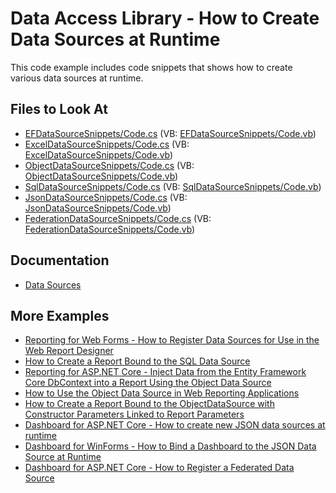 # Data Access Library - How to Create Data Sources at Runtime

This code example includes code snippets that shows how to create various data sources at runtime.

## Files to Look At

* [EFDataSourceSnippets/Code.cs](./CS/EFDataSourceSnippets/Code.cs) (VB: [EFDataSourceSnippets/Code.vb](./VB/EFDataSourceSnippets/Code.vb))
* [ExcelDataSourceSnippets/Code.cs](./CS/ExcelDataSourceSnippets/Code.cs) (VB: [ExcelDataSourceSnippets/Code.vb](./VB/ExcelDataSourceSnippets/Code.vb))
* [ObjectDataSourceSnippets/Code.cs](./CS/ObjectDataSourceSnippets/Code.cs) (VB: [ObjectDataSourceSnippets/Code.vb](./VB/ObjectDataSourceSnippets/Code.vb))
* [SqlDataSourceSnippets/Code.cs](./CS/SqlDataSourceSnippets/Code.cs) (VB: [SqlDataSourceSnippets/Code.vb](./VB/SqlDataSourceSnippets/Code.vb))
* [JsonDataSourceSnippets/Code.cs](./CS/JsonDataSourceSnippets/Code.cs) (VB: [JsonDataSourceSnippets/Code.vb](./VB/JsonDataSourceSnippets/Code.vb))
* [FederationDataSourceSnippets/Code.cs](./CS/FederationDataSourceSnippets/Code.cs) (VB: [FederationDataSourceSnippets/Code.vb](./VB/FederationDataSourceSnippets/Code.vb))

## Documentation

- [Data Sources](https://docs.devexpress.com/CoreLibraries/403632/devexpress-data-library/data-sources)

## More Examples

- [Reporting for Web Forms - How to Register Data Sources for Use in the Web Report Designer](https://github.com/DevExpress-Examples/reporting-web-forms-report-designer-add-data-sources)
- [How to Create a Report Bound to the SQL Data Source](https://github.com/DevExpress-Examples/Create-a-Report-Bound-To-SqlDataSource)
- [Reporting for ASP.NET Core - Inject Data from the Entity Framework Core DbContext into a Report Using the Object Data Source](https://github.com/DevExpress-Examples/reporting-asp-net-core-inject-data-from-efcore-dbcontext-into-report-using-object-data-source)
- [How to Use the Object Data Source in Web Reporting Applications](https://github.com/DevExpress-Examples/Reporting-Object-Data-Source-Web-Application)
- [How to Create a Report Bound to the ObjectDataSource with Constructor Parameters Linked to Report Parameters](https://github.com/DevExpress-Examples/reporting-web-object-data-source-constructor-parameters)
- [Dashboard for ASP.NET Core - How to create new JSON data sources at runtime](https://github.com/DevExpress-Examples/asp-net-core-dashboard-create-json-connections)
- [Dashboard for WinForms - How to Bind a Dashboard to the JSON Data Source at Runtime](https://github.com/DevExpress-Examples/winforms-dashboard-json-data-source)
- [Dashboard for ASP.NET Core - How to Register a Federated Data Source](https://github.com/DevExpress-Examples/aspnet-core-dashboard-data-federation)
